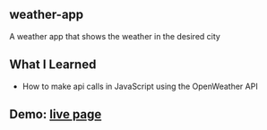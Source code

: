 ## weather-app
A weather app that shows the weather in the desired city

## What I Learned
* How to make api calls in JavaScript using the OpenWeather API

## Demo: [live page](https://kelindi.github.io/WeatherApp/)
